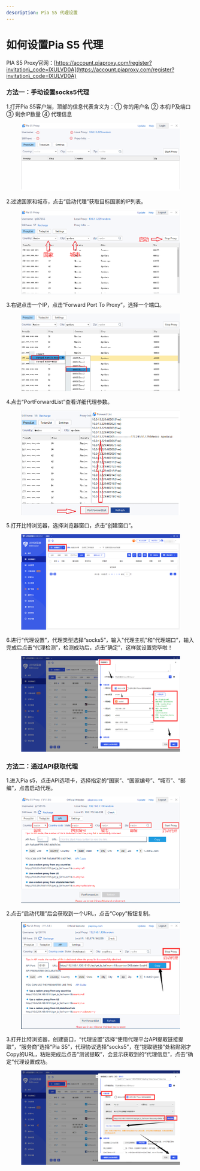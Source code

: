```yaml
---
description: Pia S5 代理设置
---
```


# 如何设置Pia S5 代理

PIA S5 Proxy官网：[https://account.piaproxy.com/register?invitation\_code=IXULVD0A](https://account.piaproxy.com/register?invitation\_code=IXULVD0A)

### 方法一：手动设置socks5代理

1.打开Pia S5客户端，顶部的信息代表含义为：① 你的用户名 ② 本机IP及端口 ③ 剩余IP数量 ④ 代理信息

<figure><img src="../../.gitbook/assets/1 (19).png" alt=""><figcaption></figcaption></figure>

2.过滤国家和城市，点击“启动代理”获取目标国家的IP列表。

<figure><img src="../../.gitbook/assets/2 (10).png" alt=""><figcaption></figcaption></figure>

3.右键点击一个IP，点击“Forward Port To Proxy”，选择一个端口。

<figure><img src="../../.gitbook/assets/3 (18).png" alt=""><figcaption></figcaption></figure>

4.点击“PortForwardList”查看详细代理参数。

<figure><img src="../../.gitbook/assets/4 (2).png" alt=""><figcaption></figcaption></figure>

5.打开比特浏览器，选择浏览器窗口，点击“创建窗口”。

<figure><img src="../../.gitbook/assets/5 (1) (1).png" alt=""><figcaption></figcaption></figure>

6.进行“代理设置”，代理类型选择“socks5”，输入"代理主机"和“代理端口”，输入完成后点击“代理检测”，检测成功后，点击“确定”，这样就设置完毕啦！

<figure><img src="../../.gitbook/assets/6 (1) (1) (1).png" alt=""><figcaption></figcaption></figure>

### 方法二：通过API获取代理

1.进入Pia s5，点击API选项卡，选择指定的“国家”、“国家编号”、“城市”、“邮编”，点击启动代理。

<figure><img src="../../.gitbook/assets/1 (21).png" alt=""><figcaption></figcaption></figure>

2.点击“启动代理”后会获取到一个URL，点击“Copy”按钮复制。

<figure><img src="../../.gitbook/assets/企业微信截图_16620011745681.png" alt=""><figcaption></figcaption></figure>

3.打开比特浏览器，创建窗口，“代理设置”选择“使用代理平台API提取链接提取”，“服务商”选择“Pia S5”，代理协议选择“socks5”，在“提取链接”处粘贴刚才Copy的URL，粘贴完成后点击“测试提取”，会显示获取到的“代理信息”，点击“确定”代理设置成功。

<figure><img src="../../.gitbook/assets/企业微信截图_16620017078340 (1).png" alt=""><figcaption></figcaption></figure>
